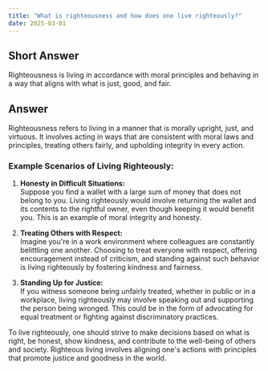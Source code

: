 ```yaml
---
title: "What is righteousness and how does one live righteously?"
date: 2025-03-01
---
```


## Short Answer
Righteousness is living in accordance with moral principles and behaving in a way that aligns with what is just, good, and fair.

## Answer
Righteousness refers to living in a manner that is morally upright, just, and virtuous. It involves acting in ways that are consistent with moral laws and principles, treating others fairly, and upholding integrity in every action. 

### Example Scenarios of Living Righteously:

1. **Honesty in Difficult Situations:**  
   Suppose you find a wallet with a large sum of money that does not belong to you. Living righteously would involve returning the wallet and its contents to the rightful owner, even though keeping it would benefit you. This is an example of moral integrity and honesty.

2. **Treating Others with Respect:**  
   Imagine you're in a work environment where colleagues are constantly belittling one another. Choosing to treat everyone with respect, offering encouragement instead of criticism, and standing against such behavior is living righteously by fostering kindness and fairness.

3. **Standing Up for Justice:**  
   If you witness someone being unfairly treated, whether in public or in a workplace, living righteously may involve speaking out and supporting the person being wronged. This could be in the form of advocating for equal treatment or fighting against discriminatory practices.

To live righteously, one should strive to make decisions based on what is right, be honest, show kindness, and contribute to the well-being of others and society. Righteous living involves aligning one's actions with principles that promote justice and goodness in the world.
